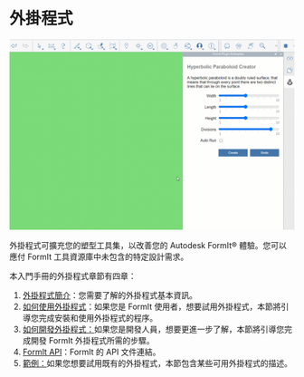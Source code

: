 # 外掛程式

![](../.gitbook/assets/gg1.gif)

外掛程式可擴充您的塑型工具集，以改善您的 Autodesk FormIt® 體驗。您可以應付 FormIt 工具資源庫中未包含的特定設計需求。

本入門手冊的外掛程式章節有四章：

1. [外掛程式簡介](introduction.md)：您需要了解的外掛程式基本資訊。
2. [如何使用外掛程式](how-to-use-plug-ins.md)：如果您是 FormIt 使用者，想要試用外掛程式，本節將引導您完成安裝和使用外掛程式的程序。
3. [如何開發外掛程式：](how-to-develop-plugins/)如果您是開發人員，想要更進一步了解，本節將引導您完成開發 FormIt 外掛程式所需的步驟。
4. [FormIt API](how-to-develop-plugins/useful-links.md)：FormIt 的 API 文件連結。
5. [範例：](example-1/)如果您想要試用既有的外掛程式，本節包含某些可用外掛程式的描述。
